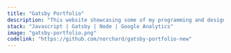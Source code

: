 ```yaml
---
title: "Gatsby Portfolio"
description: "This website showcasing some of my programming and design projects"
stack: "Javascript | Gatsby | Node | Google Analytics"
image: "gatsby-portfolio.png"
codelink: "https://github.com/norchard/gatsby-portfolio-new"
---
```

